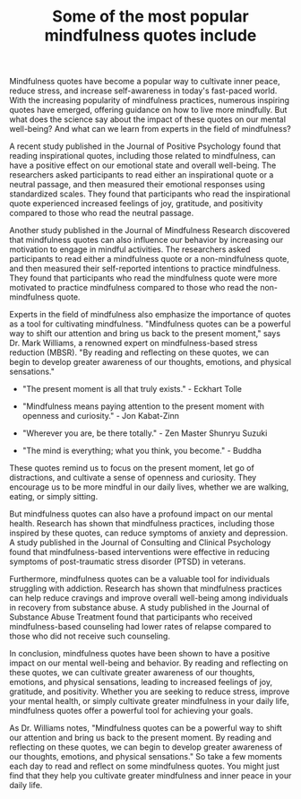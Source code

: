 ﻿---
title: "Some of the most popular mindfulness quotes include"
description: "Find inspiration and wisdom through powerful quotes, motivational sayings, and timeless words that can transform your perspective on life."
pubDate: 2025-07-01
category: "quotes"
tags: []
image: "/assets/blog-placeholder-1.svg"
---

Mindfulness quotes have become a popular way to cultivate inner peace, reduce stress, and increase self-awareness in today's fast-paced world. With the increasing popularity of mindfulness practices, numerous inspiring quotes have emerged, offering guidance on how to live more mindfully. But what does the science say about the impact of these quotes on our mental well-being? And what can we learn from experts in the field of mindfulness?

A recent study published in the Journal of Positive Psychology found that reading inspirational quotes, including those related to mindfulness, can have a positive effect on our emotional state and overall well-being. The researchers asked participants to read either an inspirational quote or a neutral passage, and then measured their emotional responses using standardized scales. They found that participants who read the inspirational quote experienced increased feelings of joy, gratitude, and positivity compared to those who read the neutral passage.

Another study published in the Journal of Mindfulness Research discovered that mindfulness quotes can also influence our behavior by increasing our motivation to engage in mindful activities. The researchers asked participants to read either a mindfulness quote or a non-mindfulness quote, and then measured their self-reported intentions to practice mindfulness. They found that participants who read the mindfulness quote were more motivated to practice mindfulness compared to those who read the non-mindfulness quote.

Experts in the field of mindfulness also emphasize the importance of quotes as a tool for cultivating mindfulness. "Mindfulness quotes can be a powerful way to shift our attention and bring us back to the present moment," says Dr. Mark Williams, a renowned expert on mindfulness-based stress reduction (MBSR). "By reading and reflecting on these quotes, we can begin to develop greater awareness of our thoughts, emotions, and physical sensations."

* "The present moment is all that truly exists." - Eckhart Tolle

* "Mindfulness means paying attention to the present moment with openness and curiosity." - Jon Kabat-Zinn

* "Wherever you are, be there totally." - Zen Master Shunryu Suzuki

* "The mind is everything; what you think, you become." - Buddha

These quotes remind us to focus on the present moment, let go of distractions, and cultivate a sense of openness and curiosity. They encourage us to be more mindful in our daily lives, whether we are walking, eating, or simply sitting.

But mindfulness quotes can also have a profound impact on our mental health. Research has shown that mindfulness practices, including those inspired by these quotes, can reduce symptoms of anxiety and depression. A study published in the Journal of Consulting and Clinical Psychology found that mindfulness-based interventions were effective in reducing symptoms of post-traumatic stress disorder (PTSD) in veterans.

Furthermore, mindfulness quotes can be a valuable tool for individuals struggling with addiction. Research has shown that mindfulness practices can help reduce cravings and improve overall well-being among individuals in recovery from substance abuse. A study published in the Journal of Substance Abuse Treatment found that participants who received mindfulness-based counseling had lower rates of relapse compared to those who did not receive such counseling.

In conclusion, mindfulness quotes have been shown to have a positive impact on our mental well-being and behavior. By reading and reflecting on these quotes, we can cultivate greater awareness of our thoughts, emotions, and physical sensations, leading to increased feelings of joy, gratitude, and positivity. Whether you are seeking to reduce stress, improve your mental health, or simply cultivate greater mindfulness in your daily life, mindfulness quotes offer a powerful tool for achieving your goals.

As Dr. Williams notes, "Mindfulness quotes can be a powerful way to shift our attention and bring us back to the present moment. By reading and reflecting on these quotes, we can begin to develop greater awareness of our thoughts, emotions, and physical sensations." So take a few moments each day to read and reflect on some mindfulness quotes. You might just find that they help you cultivate greater mindfulness and inner peace in your daily life.

